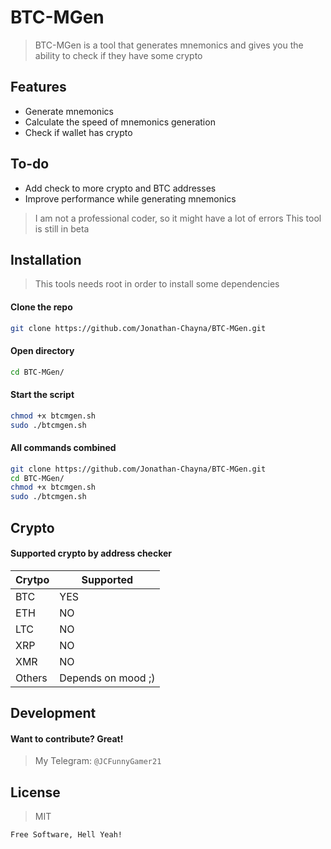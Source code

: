 # BTC-MGen

> BTC-MGen is a tool that generates mnemonics and gives you the ability to check if they have some crypto

## Features
 - Generate mnemonics
 - Calculate the speed of mnemonics generation
 - Check if wallet has crypto

## To-do

- Add check to more crypto and BTC addresses
- Improve performance while generating mnemonics

> I am not a professional coder, so it might have a lot of errors
> This tool is still in beta

## Installation

> This tools needs root in order to install some dependencies

#### Clone the repo

```sh
git clone https://github.com/Jonathan-Chayna/BTC-MGen.git
```

#### Open directory

```sh
cd BTC-MGen/
```

#### Start the script

```sh
chmod +x btcmgen.sh
sudo ./btcmgen.sh
```

#### All commands combined

```sh
git clone https://github.com/Jonathan-Chayna/BTC-MGen.git
cd BTC-MGen/
chmod +x btcmgen.sh
sudo ./btcmgen.sh
```
## Crypto

#### Supported crypto by address checker

| Crytpo | Supported |
| ------ | ------ |
| BTC | YES |
| ETH | NO |
| LTC | NO |
| XRP | NO |
| XMR | NO |
| Others | Depends on mood ;) |

## Development

#### Want to contribute? Great!
> My Telegram: `@JCFunnyGamer21`

## License

> MIT

`Free Software, Hell Yeah!`
